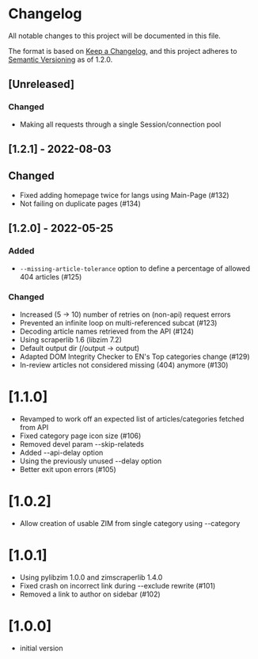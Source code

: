 # Changelog

All notable changes to this project will be documented in this file.

The format is based on [Keep a Changelog](https://keepachangelog.com/en/1.0.0/),
and this project adheres to [Semantic Versioning](https://semver.org/spec/v2.0.0.html)
as of 1.2.0.

## [Unreleased]

### Changed

- Making all requests through a single Session/connection pool

## [1.2.1] - 2022-08-03

## Changed

- Fixed adding homepage twice for langs using Main-Page (#132)
- Not failing on duplicate pages (#134)

## [1.2.0] - 2022-05-25

### Added

- `--missing-article-tolerance` option to define a percentage of allowed 404 articles (#125)

### Changed

- Increased (5 -> 10) number of retries on (non-api) request errors
- Prevented an infinite loop on multi-referenced subcat (#123)
- Decoding article names retrieved from the API (#124)
- Using scraperlib 1.6 (libzim 7.2)
- Default output dir (/output -> output)
- Adapted DOM Integrity Checker to EN's Top categories change (#129)
- In-review articles not considered missing (404) anymore (#130)

# [1.1.0]

- Revamped to work off an expected list of articles/categories fetched from API
- Fixed category page icon size (#106)
- Removed devel param --skip-relateds
- Added --api-delay option
- Using the previously unused --delay option
- Better exit upon errors (#105)

# [1.0.2]

- Allow creation of usable ZIM from single category using --category

# [1.0.1]

- Using pylibzim 1.0.0 and zimscraperlib 1.4.0
- Fixed crash on incorrect link during --exclude rewrite (#101)
- Removed a link to author on sidebar (#102)

# [1.0.0]

- initial version
